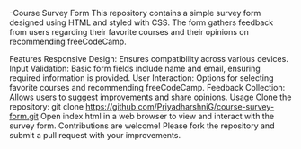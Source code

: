 -Course Survey Form
This repository contains a simple survey form designed using HTML and styled with CSS. The form gathers feedback from users regarding their favorite courses and their opinions on recommending freeCodeCamp.

Features
Responsive Design: Ensures compatibility across various devices.
Input Validation: Basic form fields include name and email, ensuring required information is provided.
User Interaction: Options for selecting favorite courses and recommending freeCodeCamp.
Feedback Collection: Allows users to suggest improvements and share opinions.
Usage
Clone the repository:
git clone https://github.com/PriyadharshniG/course-survey-form.git
Open index.html in a web browser to view and interact with the survey form.
Contributions are welcome! Please fork the repository and submit a pull request with your improvements.
